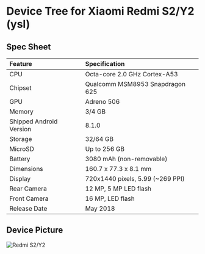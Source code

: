 # Device Tree for Xiaomi Redmi S2/Y2 (ysl)

## Spec Sheet

| Feature                 | Specification                     |
| :---------------------- | :-------------------------------- |
| CPU                     | Octa-core 2.0 GHz Cortex-A53      |
| Chipset                 | Qualcomm MSM8953 Snapdragon 625   |
| GPU                     | Adreno 506                        |
| Memory                  | 3/4 GB                            |
| Shipped Android Version | 8.1.0                             |
| Storage                 | 32/64 GB                          |
| MicroSD                 | Up to 256 GB                      |
| Battery                 | 3080 mAh (non-removable)          |
| Dimensions              | 160.7 x 77.3 x 8.1 mm             |
| Display                 | 720x1440 pixels, 5.99 (~269 PPI)  |
| Rear Camera             | 12 MP, 5 MP LED flash             |
| Front Camera            | 16 MP,  LED flash                 |
| Release Date            | May 2018                          |

## Device Picture

![Redmi S2/Y2](https://fdn2.gsmarena.com/vv/pics/xiaomi/xiaomi-redmi-s2-5.jpg "Redmi S2")
